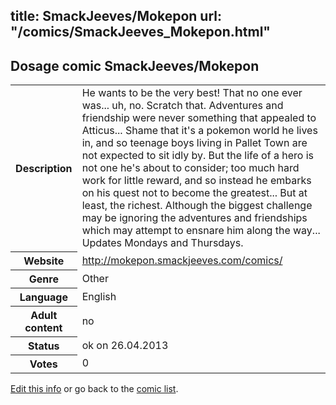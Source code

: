 title: SmackJeeves/Mokepon
url: "/comics/SmackJeeves_Mokepon.html"
---
Dosage comic SmackJeeves/Mokepon
-----------------------------------------

<p id="msg"></p>
<script type="text/javascript">
if (window.location.search === '?edit_info_mail=sent_ok') {
  var elem = document.getElementById("msg");
  elem.innerHTML = 'Edited information sucessfully sent.';
  elem.className = 'ok';
}
</script>
<table class="comicinfo">
<tr>
<th>Description</th><td>He wants to be the very best! That no one ever was... uh, no. Scratch that. Adventures and friendship were never something that appealed to Atticus... Shame that it's a pokemon world he lives in, and so teenage boys living in Pallet Town are not expected to sit idly by. But the life of a hero is not one he's about to consider; too much hard work for little reward, and so instead he embarks on his quest not to become the greatest... But at least, the richest. Although the biggest challenge may be ignoring the adventures and friendships which may attempt to ensnare him along the way... Updates Mondays and Thursdays.</td>
</tr>
<tr>
<th>Website</th><td><a href="http://mokepon.smackjeeves.com/comics/">http://mokepon.smackjeeves.com/comics/</a></td>
</tr>
<tr>
<th>Genre</th><td>Other</td>
</tr>
<tr>
<th>Language</th><td>English</td>
</tr>
<tr>
<th>Adult content</th><td>no</td>
</tr>
<tr>
<th>Status</th><td>ok on 26.04.2013</td>
</tr>
<tr>
<th>Votes</th><td>0</td>
</tr>
</table>

[Edit this info](SmackJeeves_Mokepon_edit.html) or go back to the [comic list](../comic-index.html).
